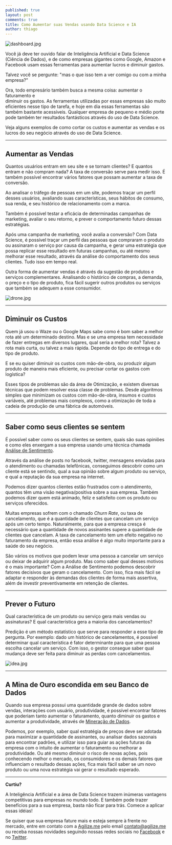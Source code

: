 ```yaml
---
published: true
layout: post
comments: true
title: Como Aumentar suas Vendas usando Data Science e IA
author: thiago
---
```


![dashboard.jpg]({{site.url}}/assets/img/dashboard.jpg)

Você já deve ter ouvido falar de Inteligência Artificial e Data Science (Ciência
de Dados), e de como empresas gigantes como Google, Amazon e Facebook usam
essas ferramentas para aumentar lucros e diminuir gastos.

Talvez você se pergunte: "mas o que isso tem a ver comigo ou com a minha
empresa?"

Ora, todo empresário também busca a mesma coisa: aumentar o faturamento e  
diminuir os gastos. As ferramentas utilizadas por essas empresas são muito
eficientes nesse tipo de
tarefa, e hoje em dia essas ferramentas são também bastante acessíveis.
Qualquer empresa de pequeno e médio porte pode também ter resultados
fantásticos através do uso de Data Science.

Veja alguns exemplos de como cortar os custos e aumentar as vendas e os lucros
do seu negócio através do uso de Data Science.

---
## Aumentar as Vendas

Quantos usuários entram em seu site e se tornam clientes? E quantos entram e
não compram nada? A taxa de conversão serve para medir isso. É também possível
encontrar vários fatores que possam aumentar a taxa de conversão.

Ao analisar o tráfego de pessoas em um site, podemos traçar um perfil desses
usuários, avaliando suas características, seus hábitos de consumo, sua renda, e
seu histórico de relacionamento com a marca.

Também é possível testar a eficácia de determinadas campanhas de marketing,
avaliar o seu retorno, e prever o comportamento futuro dessas estratégias.

Após uma campanha de marketing, você avalia a conversão? Com Data Science, é
possível traçar um perfil das pessoas que compraram o produto ou assinaram o
serviço por causa da campanha, e gerar uma estratégia que possa replicar esse
resultado em futuras campanhas, ou até mesmo melhorar esse resultado, através
da análise do comportamento dos seus clientes. Tudo isso em tempo real.

Outra forma de aumentar vendas é através da sugestão de produtos e serviços
complementares. Analisando o histórico de compras, a demanda, o preço
e o tipo de produto, fica fácil sugerir outros produtos ou serviços que também
se adequem a esse consumidor.

![drone.jpg]({{site.url}}/assets/img/drone.jpg)

---
## Diminuir os Custos

Quem já usou o Waze ou o Google Maps sabe como é bom saber a melhor rota até um
determinado destino. Mas e se uma empresa tem necessidade de fazer entregas em
diversos lugares, qual seria a melhor rota? Talvez a rota mais curta, ou talvez
a mais rápida. Depende do tipo de entrega e do tipo de produto.

E se eu quiser diminuir os custos com mão-de-obra, ou produzir algum produto de
maneira mais eficiente, ou precisar cortar os gastos com logística?

Esses tipos de problemas são da área de Otimização, e existem diversas técnicas
que podem resolver essa classe de problemas. Desde algoritmos simples que
minimizam os custos com mão-de-obra, insumos e custos variáveis, até problemas
mais complexos, como a otimização de toda a cadeia de produção de uma fábrica
de automóveis.

---
## Saber como seus clientes se sentem

É possível saber como os seus clientes se sentem, quais são suas opiniões e
como eles enxergam a sua empresa usando uma técnica chamada
[Análise de Sentimento](https://en.wikipedia.org/wiki/Sentiment_analysis).

Através da análise de posts no facebook, twitter, mensagens enviadas para o
atendimento ou chamadas telefônicas, conseguimos descobrir como um cliente está
se sentindo, qual a sua opinião sobre algum produto ou serviço, e qual a
reputação da sua empresa na internet.

Podemos dizer quantos clientes estão frustrados com o atendimento, quantos têm
uma visão negativa/positiva sobre a sua empresa. Também podemos dizer quem
está animado, feliz e satisfeito com os produto ou serviços oferecidos.

Muitas empresas sofrem com o chamado *Churn Rate*, ou taxa de cancelamento, que
é a quantidade de clientes que cancelam um serviço após um certo tempo.
Naturalmente, para que a empresa cresça é necessário que a quantidade de novos
assinantes supere a quantidade de clientes que cancelam.
A taxa de cancelamento tem um efeito negativo no faturamento da empresa, então
essa análise é algo muito importante para a saúde do seu negócio.

São vários os motivos que podem levar uma pessoa a cancelar um serviço ou deixar
de adquirir algum produto. Mas como saber qual desses motivos é o mais
importante? Com a Análise de Sentimento podemos descobrir fatores decisivos que
geram o cancelamento. Com isso, fica mais fácil se adaptar e responder às
demandas dos clientes de forma mais assertiva, além de investir preventivamente
em retenção de clientes.

---
## Prever o Futuro

Qual característica de um produto ou serviço gera mais vendas ou assinaturas? E
qual característica gera a maioria dos cancelamentos?

Predição é um método estatístico que serve para responder a esse tipo de
pergunta. Por exemplo: dado um histórico de cancelamentos, é possível
determinar qual característica é fator determinante para que uma pessoa escolha
cancelar um serviço. Com isso, o gestor consegue saber qual mudança deve ser
feita para diminuir as perdas com cancelamentos.

![idea.jpg]({{site.url}}/assets/img/idea.jpg)

---
## A Mina de Ouro escondida em seu Banco de Dados

Quando sua empresa possui uma quantidade grande de dados sobre vendas,
interações com usuário, produtividade, é possível encontrar fatores que poderiam
tanto aumentar o faturamento, quanto diminuir os gastos e aumentar a
produtividade, através de [Mineração de Dados](https://pt.wikipedia.org/wiki/Mineração_de_dados).

Podemos, por exemplo, saber qual estratégia de preços deve ser adotada para
maximizar a quantidade de assinantes, ou analisar dados sazonais para encontrar
padrões, e utilizar isso para guiar as ações futuras da empresa
com o intuito de aumentar o faturamento ou melhorar a produtividade. Ou até
mesmo diminuir o risco de novas ações, pois conhecendo melhor o mercado, os consumidores e os demais fatores que influenciam o resultado dessas ações, fica mais fácil saber se um novo produto ou uma nova estratégia vai gerar o resultado esperado.

---
**Curtiu?**

A Inteligência Artificial e a área de Data Science trazem inúmeras vantagens
competitivas para empresas no mundo todo. E também pode trazer benefícios para
a sua empresa, basta não ficar para trás. Comece a aplicar essas idéias!

Se quiser que sua empresa fature mais e esteja sempre à frente no
mercado, entre em contato com a [Agilize.me](http://www.agilize.me) pelo email
[contato@agilize.me](mailto:contato@agilize.me) ou receba nossas novidades
seguindo nossas redes sociais no
[Facebook](https://www.facebook.com/agilize.me/) e no
[Twitter](https://twitter.com/agilize_me).
